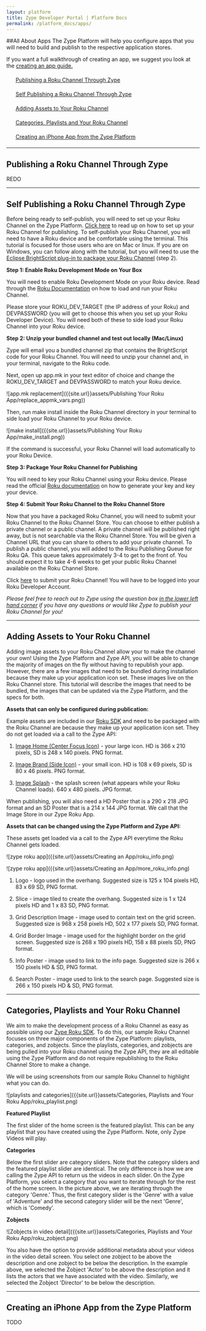 ```yaml
---
layout: platform
title: Zype Developer Portal | Platform Docs
permalink: /platform_docs/apps/
---
```

##All About Apps
The Zype Platform will help you configure apps that you will need to build and publish
to the respective application stores.

If you want a full walkthrough of creating an app, we suggest you look at the [creating an app guide.]({{site.url}}platform_docs/creating_an_app/)

<div style="width: 100%">
  <div style="margin: 20px;"><span class="fa fa-file-text" style="margin-right: 4px;"></span>
    <a href="#1">
    Publishing a Roku Channel Through Zype</a>
  </div>
  <div style="margin: 20px;"><span class="fa fa-file-text" style="margin-right: 4px;"></span>
    <a href="#2">
    Self Publishing a Roku Channel Through Zype</a>
  </div>
  <div style="margin: 20px;"><span class="fa fa-file-text" style="margin-right: 4px;"></span>
    <a href="#3">
    Adding Assets to Your Roku Channel</a>
  </div>
  <div style="margin: 20px;"><span class="fa fa-file-text" style="margin-right: 4px;"></span>
    <a href="#4">
    Categories, Playlists and Your Roku Channel</a>
  </div>
  <div style="margin: 20px;"><span class="fa fa-file-text" style="margin-right: 4px;"></span>
    <a href="#5">
    Creating an iPhone App from the Zype Platform</a>
  </div>
</div>


<hr id="1">

## Publishing a Roku Channel Through Zype
REDO

<hr id="2">

## Self Publishing a Roku Channel Through Zype
Before being ready to self-publish, you will need to set up your Roku Channel on the Zype
Platform. [Click here]({{site.url}}posts/2015/02/13/zype-publish-roku) to read up on
how to set up your Roku Channel for publishing.
To self-publish your Roku Channel, you will need to have a Roku device and be
comfortable using the terminal. This tutorial is focused for those users who are
on Mac or linux. If you are on Windows, you can follow along with the tutorial,
but you will need to use the [Eclipse BrightScript plug-in to package your Roku Channel](http://sdkdocs.roku.com/display/sdkdoc/Eclipse+Plugin+Guide) (step 2).

**Step 1: Enable Roku Development Mode on Your Box**

You will need to enable Roku Development Mode on your Roku device. Read through the [Roku
Documentation](http://sdkdocs.roku.com/display/sdkdoc/Developer+Guide#DeveloperGuide-70LoadingandRunningyourApplicationWalkthrough)
on how to load and run your Roku Channel.

Please store your ROKU_DEV_TARGET (the IP address
of your Roku) and DEVPASSWORD (you will get to choose this when you set up your Roku Developer Device). You will need both of these to side load
your Roku Channel into your Roku device.


**Step 2: Unzip your bundled channel and test out locally (Mac/Linux)**

Zype will email you a bundled channel zip that contains the BrightScript code for your Roku Channel. You will need to unzip your channel and, in your terminal, navigate to the Roku code.

Next, open up app.mk in your text editor of choice and change the ROKU_DEV_TARGET
and DEVPASSWORD to match your Roku device.

![app.mk replacement]({{site.url}}assets/Publishing Your Roku App/replace_appmk_vars.png))

Then, run make install inside the Roku Channel directory in your terminal to side load your Roku Channel to your Roku device.

![make install]({{site.url}}assets/Publishing Your Roku App/make_install.png))

If the command is successful, your Roku Channel will load automatically to your Roku Device.

**Step 3: Package Your Roku Channel for Publishing**

You will need to key your Roku Channel using your Roku device.
Please read the official [Roku
documentation](http://sdkdocs.roku.com/display/sdkdoc/Channel+Packaging+And+Publishing#ChannelPackagingAndPublishing-30PackagingYourApplication)
on how to generate your key and key your device.

**Step 4: Submit Your Roku Channel to the Roku Channel Store**

Now that you have a packaged Roku Channel, you will need to submit your Roku Channel to the Roku Channel Store. You can choose to either publish
a private channel or a public channel. A private channel will be published right away, but is not searchable via the Roku Channel Store. You will
be given a Channel URL that you can share to others to add your private channel. To publish a public channel, you will added to the Roku
Publishing Queue for Roku QA. This queue takes approximately 3-4 to get to the front of. You should expect it to take 4-6 weeks to get your
public Roku Channel available on the Roku Channel Store.

Click [here](https://owner.roku.com/Developer/Apps) to submit your Roku Channel!
You will have to be logged into your Roku Developer Account.

*Please feel free to reach out to Zype using the question box [in the lower left hand corner](https://admin.zype.com/)
if you have any questions or would like Zype to publish your Roku Channel for you!*


<hr id="3">

## Adding Assets to Your Roku Channel
Adding image assets to your Roku Channel allow your to make the channel your own!
Using the Zype Platform and Zype API, you will be able to change the majority of
images on the fly without having to republish your app. However, there are a few images
that need to be bundled during installation because they make up your
application icon set. These images live on the Roku Channel store.
This tutorial will describe the images that need to be bundled, the images that can
be updated via the Zype Platform, and the specs for both.

**Assets that can only be configured during publication:**

Example assets are included in our [Roku SDK](https://github.com/zype/zype-roku/tree/master/images) and
need to be packaged with the Roku Channel are because they make up your application
icon set. They do not get loaded via a call to the Zype API:

1. [Image Home (Center Focus Icon)](https://github.com/zype/zype-roku/blob/master/images/mm_icon_focus_hd.png) - your large icon. HD is 366 x 210 pixels, SD is 248 x 140 pixels. PNG format.

2. [Image Brand (Side Icon)](https://github.com/zype/zype-roku/blob/master/images/mm_icon_side_hd.png) - your small icon. HD is 108 x 69 pixels, SD is 80 x 46 pixels. PNG format.

3. [Image Splash](https://github.com/zype/zype-roku/blob/master/images/splash_screen_hd.png) - the splash screen (what appears while your Roku Channel loads).
640 x 480 pixels. JPG format.

When publishing, you will also need a HD Poster that is a 290 x 218 JPG format and
an SD Poster that is a 214 x 144 JPG format. We call that the Image Store in our Zype Roku App.

**Assets that can be changed using the Zype Platform and Zype API:**

These assets get loaded via a call to the Zype API everytime the Roku Channel gets loaded.

![zype roku app]({{site.url}}assets/Creating an App/roku_info.png)

![zype roku app]({{site.url}}assets/Creating an App/more_roku_info.png)

1. Logo - logo used in the overhang. Suggested size is 125 x 104 pixels HD, 83 x 69 SD, PNG format.

2. Slice - image tiled to create the overhang. Suggested size is 1 x 124 pixels HD and 1 x 83 SD, PNG format.

3. Grid Description Image - image used to contain text on the grid screen. Suggested size is 968 x 258 pixels HD, 502 x 177 pixels SD, PNG format.

4. Grid Border Image - image used for the highlight border on the grid screen. Suggested size is 268 x 190 pixels HD, 158 x 88 pixels SD, PNG format.

5. Info Poster - image used to link to the info page. Suggested size is 266 x 150 pixels HD & SD, PNG format.

6. Search Poster - image used to link to the search page. Suggested size is 266 x 150 pixels HD & SD, PNG format.

<hr id="4">

## Categories, Playlists and Your Roku Channel
We aim to make the development process of a Roku Channel as easy as possible using
our [Zype Roku SDK](https://github.com/zype/zype-roku). To do this, our sample Roku Channel
focuses on three major components of the Zype Platform: playlists, categories, and zobjects.
Since the playlists, categories, and zobjects are being pulled into your Roku channel
using the Zype API, they are all editable using the Zype Platform and do not require
republishing to the Roku Channel Store to make a change.

We will be using screenshots from our sample Roku Channel to highlight what you can do.

![playlists and categories]({{site.url}}assets/Categories, Playlists and Your Roku App/roku_playlist.png)

**Featured Playlist**

The first slider of the home screen is the featured playlist. This can be any playlist
that you have created using the Zype Platform. Note, only Zype Videos will play.

**Categories**

Below the first slider are category sliders. Note that the category sliders and the featured playlist slider are identical.
The only difference is how we are calling the Zype API to return us the videos in each slider.
On the Zype Platform, you select a category that you want to iterate through for the rest
of the home screen. In the picture above, we are iterating through the category 'Genre.'
Thus, the first category slider is the 'Genre' with a value of 'Adventure' and the second
category slider will be the next 'Genre', which is 'Comedy'.

**Zobjects**

![Zobjects in video detail]({{site.url}}assets/Categories, Playlists and Your Roku App/roku_zobject.png)

You also have the option to provide additional metadata about your videos in the video
detail screen. You select one zobject to be above the description and one zobject to be
below the description. In the example above, we selected the Zobject 'Actor' to be above the description
and it lists the actors that we have associated with the video. Similarly, we selected
the Zobject 'Director' to be below the description.

<hr id='5'>

## Creating an iPhone App from the Zype Platform

TODO
